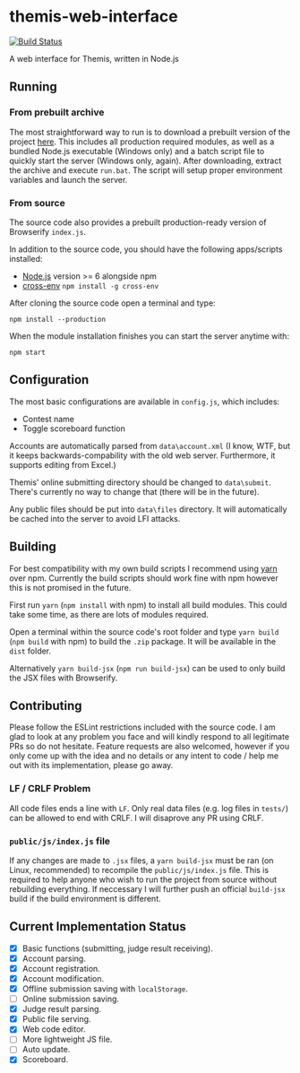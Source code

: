 # themis-web-interface
[![Build Status](https://travis-ci.org/natsukagami/themis-web-interface.svg?branch=master)](https://travis-ci.org/natsukagami/themis-web-interface)

A web interface for Themis, written in Node.js

## Running
### From prebuilt archive
The most straightforward way to run is to download a prebuilt version of the project [here](https://github.com/natsukagami/themis-web-interface/releases). This includes all production required modules, as well as a bundled Node.js executable (Windows only) and a batch script file to quickly start the server (Windows only, again).
After downloading, extract the archive and execute `run.bat`. The script will setup proper environment variables and launch the server.

### From source
The source code also provides a prebuilt production-ready version of Browserify `index.js`.

In addition to the source code, you should have the following apps/scripts installed:
- [Node.js](http://nodejs.org) version >= 6 alongside npm
- [cross-env](https://www.npmjs.org/package/cross-env) `npm install -g cross-env`

After cloning the source code open a terminal and type:
```
npm install --production
```

When the module installation finishes you can start the server anytime with:
```
npm start
```

## Configuration
The most basic configurations are available in `config.js`, which includes:
- Contest name
- Toggle scoreboard function

Accounts are automatically parsed from `data\account.xml` (I know, WTF, but it keeps backwards-compability with the old web server. Furthermore, it supports editing from Excel.)

Themis' online submitting directory should be changed to `data\submit`. There's currently no way to change that (there will be in the future).

Any public files should be put into `data\files` directory. It will automatically be cached into the server to avoid LFI attacks.

## Building
For best compatibility with my own build scripts I recommend using [yarn](https://yarnpkg.com) over npm. Currently the build scripts should work fine with npm however this is not promised in the future.

First run `yarn` (`npm install` with npm) to install all build modules. This could take some time, as there are lots of modules required.

Open a terminal within the source code's root folder and type `yarn build` (`npm build` with npm) to build the `.zip` package. It will be available in the `dist` folder.

Alternatively `yarn build-jsx` (`npm run build-jsx`) can be used to only build the JSX files with Browserify.

## Contributing
Please follow the ESLint restrictions included with the source code. I am glad to look at any problem you face and will kindly respond to all legitimate PRs so do not hesitate. Feature requests are also welcomed, however if you only come up with the idea and no details or any intent to code / help me out with its implementation, please go away.

### LF / CRLF Problem
All code files ends a line with `LF`. Only real data files (e.g. log files in `tests/`) can be allowed to end with CRLF. I will disaprove any PR using CRLF.

### `public/js/index.js` file
If any changes are made to `.jsx` files, a `yarn build-jsx` must be ran (on Linux, recommended) to recompile the `public/js/index.js` file. This is required to help anyone who wish to run the project from source without rebuilding everything. If neccessary I will further push an official `build-jsx` build if the build environment is different.

## Current Implementation Status
 - [x] Basic functions (submitting, judge result receiving).
 - [x] Account parsing.
 - [x] Account registration.
 - [x] Account modification.
 - [x] Offline submission saving with `localStorage`.
 - [ ] Online submission saving.
 - [x] Judge result parsing.
 - [x] Public file serving.
 - [x] Web code editor.
 - [ ] More lightweight JS file.
 - [ ] Auto update.
 - [x] Scoreboard.

